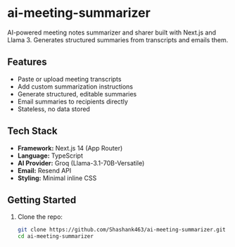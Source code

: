 # ai-meeting-summarizer
AI-powered meeting notes summarizer and sharer built with Next.js and Llama 3. Generates structured summaries from transcripts and emails them.

## Features
- Paste or upload meeting transcripts
- Add custom summarization instructions
- Generate structured, editable summaries
- Email summaries to recipients directly
- Stateless, no data stored

## Tech Stack
- **Framework:** Next.js 14 (App Router)
- **Language:** TypeScript
- **AI Provider:** Groq (Llama-3.1-70B-Versatile)
- **Email:** Resend API
- **Styling:** Minimal inline CSS

## Getting Started
1. Clone the repo:
   ```bash
   git clone https://github.com/Shashank463/ai-meeting-summarizer.git
   cd ai-meeting-summarizer
